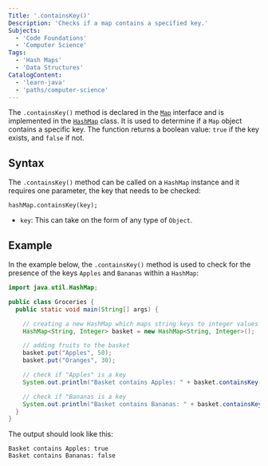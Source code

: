 ```yaml
---
Title: '.containsKey()'
Description: 'Checks if a map contains a specified key.'
Subjects:
  - 'Code Foundations'
  - 'Computer Science'
Tags:
  - 'Hash Maps'
  - 'Data Structures'
CatalogContent:
  - 'learn-java'
  - 'paths/computer-science'
---
```


The `.containsKey()` method is declared in the [`Map`](https://www.codecademy.com/resources/docs/java/map) interface and is implemented in the [`HashMap`](https://www.codecademy.com/resources/docs/java/hashmap) class. It is used to determine if a `Map` object contains a specific key. The function returns a boolean value: `true` if the key exists, and `false` if not.

## Syntax

The `.containsKey()` method can be called on a `HashMap` instance and it requires one parameter, the key that needs to be checked:

```pseudo
hashMap.containsKey(key);
```

- `key`: This can take on the form of any type of `Object`.

## Example

In the example below, the `.containsKey()` method is used to check for the presence of the keys `Apples` and `Bananas` within a `HashMap`:

```java
import java.util.HashMap;

public class Groceries {
  public static void main(String[] args) {

    // creating a new HashMap which maps string keys to integer values
    HashMap<String, Integer> basket = new HashMap<String, Integer>();

    // adding fruits to the basket
    basket.put("Apples", 50);
    basket.put("Oranges", 30);

    // check if "Apples" is a key
    System.out.println("Basket contains Apples: " + basket.containsKey("Apples"));

    // check if "Bananas is a key
    System.out.println("Basket contains Bananas: " + basket.containsKey("Bananas"));
  }
}
```

The output should look like this:

```shell
Basket contains Apples: true
Basket contains Bananas: false
```
